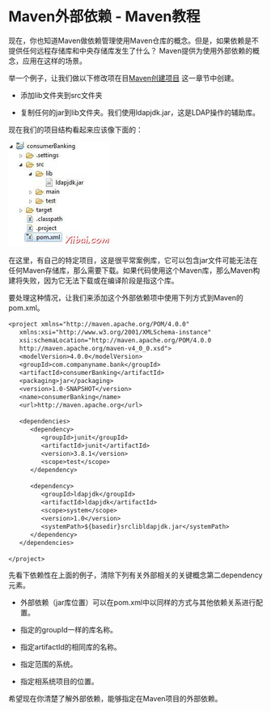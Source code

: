 # Maven外部依赖 - Maven教程

现在，你也知道Maven做依赖管理使用Maven仓库的概念。但是，如果依赖是不提供任何远程存储库和中央存储库发生了什么？ Maven提供为使用外部依赖的概念，应用在这样的场景。

举一个例子，让我们做以下修改项在目[Maven创建项目](http://www.yiibai.com/maven/maven_creating_project.html) 这一章节中创建。

*   添加lib文件夹到src文件夹

*   复制任何的jar到lib文件夹。我们使用ldapjdk.jar，这是LDAP操作的辅助库。

现在我们的项目结构看起来应该像下面的：

![external repository project structure](../img/0IF54425-0.jpg)

在这里，有自己的特定项目，这是很平常案例库，它可以包含jar文件可能无法在任何Maven存储库，那么需要下载。如果代码使用这个Maven库，那么Maven构建将失败，因为它无法下载或在编译阶段是指这个库。

要处理这种情况，让我们来添加这个外部依赖项中使用下列方式到Maven的pom.xml。

```
<project xmlns="http://maven.apache.org/POM/4.0.0" 
   xmlns:xsi="http://www.w3.org/2001/XMLSchema-instance"
   xsi:schemaLocation="http://maven.apache.org/POM/4.0.0 
   http://maven.apache.org/maven-v4_0_0.xsd">
   <modelVersion>4.0.0</modelVersion>
   <groupId>com.companyname.bank</groupId>
   <artifactId>consumerBanking</artifactId>
   <packaging>jar</packaging>
   <version>1.0-SNAPSHOT</version>
   <name>consumerBanking</name>
   <url>http://maven.apache.org</url>

   <dependencies>
      <dependency>
         <groupId>junit</groupId>
         <artifactId>junit</artifactId>
         <version>3.8.1</version>
         <scope>test</scope>
      </dependency>

      <dependency>
         <groupId>ldapjdk</groupId>
         <artifactId>ldapjdk</artifactId>
         <scope>system</scope>
         <version>1.0</version>
         <systemPath>${basedir}srclibldapjdk.jar</systemPath>
      </dependency>
   </dependencies>

</project>
```

先看下依赖性在上面的例子，清除下列有关外部相关的关键概念第二dependency元素。

*   外部依赖（jar库位置）可以在pom.xml中以同样的方式与其他依赖关系进行配置。

*   指定的groupId一样的库名称。

*   指定artifactId的相同库的名称。

*   指定范围的系统。

*   指定相系统项目的位置。

希望现在你清楚了解外部依赖，能够指定在Maven项目的外部依赖。

